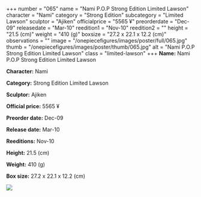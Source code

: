 +++
number = "065"
name = "Nami P.O.P Strong Edition Limited Lawson"
character = "Nami"
category = "Strong Edition"
subcategory = "Limited Lawson"
sculptor = "Ajiken"
officialprice = "5565 ¥"
preorderdate = "Dec-09"
releasedate = "Mar-10"
reedition1 = "Nov-10"
reedition2 = ""
height = "21.5 (cm)"
weight = "410 (g)"
boxsize = "27.2 x 22.1 x 12.2 (cm)"
observations = ""
image = "/onepiecefigures/images/poster/full/065.jpg"
thumb = "/onepiecefigures/images/poster/thumb/065.jpg"
alt = "Nami P.O.P Strong Edition Limited Lawson"
class = "limited-lawson"
+++
**Name:** Nami P.O.P Strong Edition Limited Lawson

**Character:** Nami

**Category:** Strong Edition  Limited Lawson 

**Sculptor:** Ajiken

**Official price:** 5565 ¥

**Preorder date:** Dec-09

**Release date:** Mar-10

**Reeditions:** Nov-10

**Height:** 21.5 (cm)

**Weight:** 410 (g)

**Box size:** 27.2 x 22.1 x 12.2 (cm)

<img src="/onepiecefigures/images/poster/thumb/065.jpg">